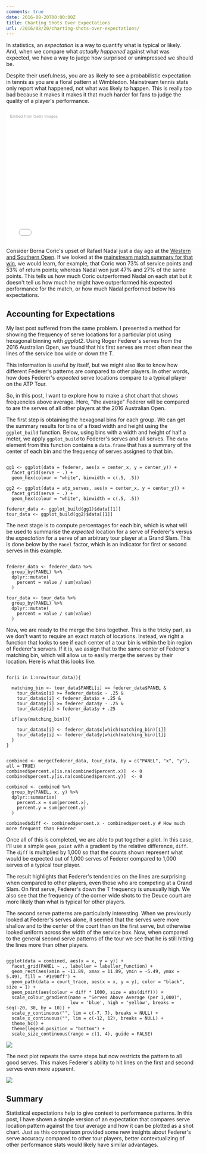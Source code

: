 ```yaml
---
comments: true
date: 2016-08-20T00:00:00Z
title: Charting Shots Over Expectations
url: /2016/08/20/charting-shots-over-expectations/
---
```


In statistics, an _expectation_ is a way to quantify what is typical or likely. And, when we compare what _actually happened_ against what was expected, we have a way to judge how surprised or unimpressed we should be. 

Despite their usefulness, you are as likely to see a probabilistic expectation in tennis as you are a floral pattern at Wimbledon. Mainstream tennis stats only report what happened, not what was likely to happen. This is really too bad because it makes it makes it that much harder for fans to judge the quality of a player's performance. 

<div class="getty embed image" style="background-color:#fff;display:inline-block;font-family:'Helvetica Neue',Helvetica,Arial,sans-serif;color:#a7a7a7;font-size:11px;width:100%;max-width:594px;float:left;padding:2%;"><div style="padding:0;margin:0;text-align:left;"><a href="http://www.gettyimages.com/detail/591901980" target="_blank" style="color:#a7a7a7;text-decoration:none;font-weight:normal !important;border:none;display:inline-block;">Embed from Getty Images</a></div><div style="overflow:hidden;position:relative;height:0;padding:66.666667% 0 0 0;width:100%;"><iframe src="//embed.gettyimages.com/embed/591901980?et=WP1KShoFRERqB-CafJ4vXg&viewMoreLink=off&sig=wOWfpr92S9o3aNBGonZnbnC5LRC0pUZn-QJJtG89mNU=&caption=true" width="400" height="250" scrolling="no" frameborder="0" style="display:inline-block;position:absolute;top:0;left:0;width:100%;height:100%;margin:0;"></iframe></div><p style="margin:0;"></p></div>

Consider Borna Coric's upset of Rafael Nadal just a day ago at the [Western and Southern Open](http://www.tennis.com/pro-game/2016/08/dimitrov-upsets-2nd-seed-wawrinka-in-cincinnati/60035/). If we looked at the [mainstream match summary for that win](http://www.atpworldtour.com/en/tournaments/western--southern-open/422/2016/match-stats/cg80/n409/match-stats?), we would learn, for example, that Coric won 73% of service points and 53% of return points; whereas Nadal won just 47% and 27% of the same points. This tells us how much Coric outperformed Nadal on each stat but it doesn't tell us how much he might have outperformed his expected performance for the match, or how much Nadal performed below his expectations. 

## Accounting for Expectations

My last post suffered from the same problem. I presented a method for showing the frequency of serve locations for a particular plot using hexagonal binning with _ggplot2_. Using Roger Federer's serves from the 2016 Australian Open, we found that his first serves are most often near the lines of the service box wide or down the T. 

This information is useful by itself, but we might also like to know how different Federer's patterns are compared to other players. In other words, how does Federer's _expected_ serve locations compare to a typical player on the ATP Tour. 

So, in this post, I want to explore how to make a shot chart that shows frequencies above average. Here, "the average" Federer will be compared to are the serves of all other players at the 2016 Australian Open. 

The first step is obtaining the hexagonal bins for each group. We can get the summary results for bins of a fixed width and height using the `ggplot_build` function. Below, using bins with a width and height of half a meter, we apply `ggplot_build` to Federer's serves and all serves. The `data` element from this function contains a `data.frame` that has a summary of the center of each bin and the frequency of serves assigned to that bin. 


<pre><code>
gg1 <- ggplot(data = federer, aes(x = center_x, y = center_y)) +
  facet_grid(serve ~ .) +
  geom_hex(colour = "white", binwidth = c(.5, .5)) 
  
gg2 <- ggplot(data = atp_serves, aes(x = center_x, y = center_y)) +
  facet_grid(serve ~ .) +
  geom_hex(colour = "white", binwidth = c(.5, .5)) 
  
federer_data <- ggplot_build(gg1)$data[[1]]
tour_data <- ggplot_build(gg2)$data[[1]]
</code></pre>

The next stage is to compute percentages for each bin, which is what will be used to summarise the _expected_ location for a serve of Federer's versus the _expectation_ for a serve of an arbitrary tour player at a Grand Slam. This is done below by the `Panel` factor, which is an indicator for first or second serves in this example.


<pre><code>
federer_data <- federer_data %>%
  group_by(PANEL) %>%
  dplyr::mutate(
    percent = value / sum(value)
  )

tour_data <- tour_data %>%
  group_by(PANEL) %>%
  dplyr::mutate(
    percent = value / sum(value)
  )
</code></pre>


Now, we are ready to the merge the bins together. This is the tricky part, as we don't want to require an exact match of locations. Instead, we right a function that looks to see if each center of a tour bin is within the bin region of Federer's servers. If it is, we assign that to the same center of Federer's matching bin, which will allow us to easily merge the serves by their location. Here is what this looks like.


<pre><code>
for(i in 1:nrow(tour_data)){
  
  matching_bin <- tour_data$PANEL[i] == federer_data$PANEL & 
    tour_data$x[i] >= federer_data$x - .25 & 
    tour_data$x[i] < federer_data$x + .25 & 
    tour_data$y[i] >= federer_data$y - .25 & 
    tour_data$y[i] < federer_data$y + .25
  
  if(any(matching_bin)){

    tour_data$x[i] <- federer_data$x[which(matching_bin)[1]]
    tour_data$y[i] <- federer_data$y[which(matching_bin)[1]]
  }
}
  
    
combined <- merge(federer_data, tour_data, by = c("PANEL", "x", "y"), all = TRUE)
combined$percent.x[is.na(combined$percent.x)]  <- 0
combined$percent.y[is.na(combined$percent.y)]  <- 0

combined <- combined %>%
  group_by(PANEL, x, y) %>%
  dplyr::summarise(
    percent.x = sum(percent.x),
    percent.y = sum(percent.y)
  )

combined$diff <- combined$percent.x - combined$percent.y # How much more frequent than Federer
</code></pre>

Once all of this is completed, we are able to put together a plot. In this case, I'll use a simple `geom_point` with a gradient by the relative difference, `diff`. The `diff` is multiplied by 1,000 so that the counts shown represent what would be expected out of 1,000 serves of Federer compared to 1,000 serves of a typical tour player. 

The result highlights that Federer's tendencies on the lines are surprising when compared to other players, even those who are competing at a Grand Slam. On first serve, Federer's down the T frequency is unusually high. We also see that the frequency of the corner wide shots to the Deuce court are more likely than what is typical for other players. 

The second serve patterns are particularly interesting. When we previously looked at Federer's serves alone, it seemed that the serves were more shallow and to the center of the court than on the first serve, but otherwise looked uniform across the width of the service box. Now, when compared to the general second serve patterns of the tour we see that he is still hitting the lines more than other players. 


<pre><code>
ggplot(data = combined, aes(x = x, y = y)) +
  facet_grid(PANEL ~ ., labeller = labeller_function) +
  geom_rect(aes(xmin = -11.89, xmax = 11.89, ymin = -5.49, ymax = 5.49), fill = '#1e90ff') +
  geom_path(data = court_trace, aes(x = x, y = y), color = "black", size = 1) +
  geom_point(aes(colour = diff * 1000, size = abs(diff))) +
  scale_colour_gradient(name = "Serves Above Average (per 1,000)", 
                        low = 'blue', high = 'yellow', breaks = seq(-20, 30, by = 10)) + 
  scale_y_continuous("", lim = c(-7, 7), breaks = NULL) +
  scale_x_continuous("", lim = c(-12, 12), breaks = NULL) +
  theme_hc() + 
  theme(legend.position = "bottom") + 
  scale_size_continuous(range = c(1, 4), guide = FALSE)
</code></pre>


<img src="/assets/merged_bin_shotchart-1.png">

The next plot repeats the same steps but now restricts the pattern to all good serves. This makes Federer's ability to hit lines on the first and second serves even more apparent. 


<img src="/assets/merged_bin_shotchart2-1.png">

## Summary

Statistical expectations help to give context to performance patterns. In this post, I have shown a simple version of an expectation that compares serve location pattern against the tour average and how it can be plotted as a shot chart. Just as this comparison provided some new insights about Federer's serve accuracy compared to other tour players, better contextualizing of other performance stats would likely have similar advantages. 
